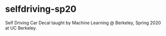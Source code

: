 # selfdriving-sp20

Self Driving Car Decal taught by Machine Learning @ Berkeley, Spring 2020 at UC Berkeley.

